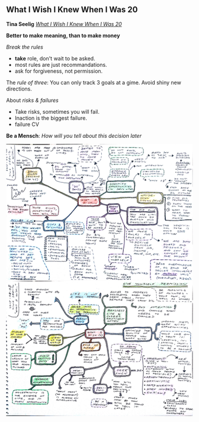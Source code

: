 ## What I Wish I Knew When I Was 20

**Tina Seelig** [*What I Wish I Knew When I Was 20*](https://www.amazon.co.uk/What-Wish-Knew-When-Was-ebook/dp/B07Q83G41J/)

**Better to make meaning, than to make money**

*Break the rules*

* **take** role, don't wait to be asked.
* most rules are just recommandations.
* ask for forgiveness, not permission.

The *rule of three*: You can only track 3 goals at a gime. Avoid shiny new directions.

About *risks & failures*

* Take risks, sometimes you will fail.
* Inaction is the biggest failure.
* failure CV

**Be a Mensch**: *How will you tell about this decision later*

![What I Wish I Knew When I Was 20 - 1](what-I-wish-I-knew-2015-02-08_1.jpg)
![What I Wish I Knew When I Was 20 - 2](what-I-wish-I-knew-2015-02-08_2.jpg)
